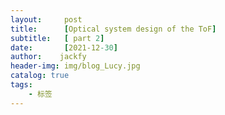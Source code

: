 ```yaml
---
layout:     post
title:      [Optical system design of the ToF]
subtitle:   [ part 2]
date:       [2021-12-30]
author:    jackfy
header-img: img/blog_Lucy.jpg
catalog: true
tags:
    - 标签
---
```

